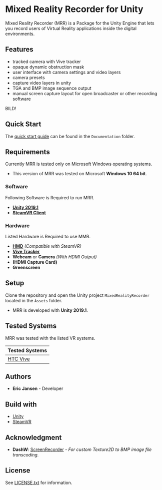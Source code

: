 # Mixed Reality Recorder for Unity

Mixed Reality Recorder (MRR) is a Package for the Unity Engine that lets you record users of Virtual Reality applications inside the digital environments.

## Features

- tracked camera with Vive tracker
- opaque dynamic obstruction mask
- user interface with camera settings and video layers
- camera presets
- capture video layers in unity
- TGA and BMP image sequence output
- manual screen capture layout for open broadcaster or other recording software

BILD!

## Quick Start

The [quick start guide](./Documentation/QUICKSTART.md) can be found in the `Documentation` folder.

## Requirements

Currently MRR is tested only on Microsoft Windows operating systems.

- This version of MRR was tested on Microsoft **Windows 10 64 bit**.

### Software

Following Software is Required to run MRR.

- **[Unity 2019.1](https://blogs.unity3d.com/2019/04/16/introducing-unity-2019-1/)**
- **[SteamVR Client](https://store.steampowered.com/app/250820/SteamVR/)**

### Hardware

Listed Hardware is Required to use MMR.

- **[HMD](https://store.steampowered.com/steamvr#WhatYouNeed)** *(Compatible with SteamVR)*
- **[Vive Tracker](https://www.vive.com/eu/vive-tracker/)**
- **Webcam** or **Camera** *(With HDMI Output)*
- **(HDMI Capture Card)**
- **Greenscreen**

## Setup

Clone the repository and open the Unity project `MixedRealityRecorder` located in the `Assets` folder.

- MRR is developed with **Unity 2019.1**.

## Tested Systems

MRR was tested with the listed VR systems.

| Tested Systems                                                          |
| ----------------------------------------------------------------------- |
| [HTC Vive](https://www.vive.com/eu/product/#vive%20series)              |

## Authors

- **Eric Jansen** - Developer

## Build with

- [Unity](https://unity.com/)
- [SteamVR](https://store.steampowered.com/steamvr)

## Acknowledgment

- **DashW**: [ScreenRecorder](https://gist.github.com/DashW/74d726293c0d3aeb53f4) - *For custom Texture2D to BMP image file transcoding.*

## License

See [LICENSE.txt](LICENSE.txt) for information.
